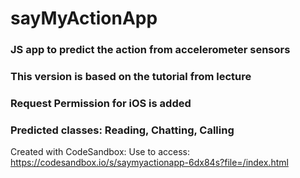 # sayMyActionApp
### JS app to predict the action from accelerometer sensors
### This version is based on the tutorial from lecture
### Request Permission for iOS is added
### Predicted classes: Reading, Chatting, Calling
Created with CodeSandbox:
Use to access: https://codesandbox.io/s/saymyactionapp-6dx84s?file=/index.html


